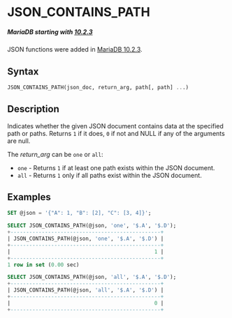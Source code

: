 # JSON_CONTAINS_PATH

##### MariaDB starting with [10.2.3](/kb/en/mariadb-1023-release-notes/)

JSON functions were added in [MariaDB 10.2.3](/kb/en/mariadb-1023-release-notes/).

## Syntax

```sql
JSON_CONTAINS_PATH(json_doc, return_arg, path[, path] ...)
```

## Description

Indicates whether the given JSON document contains data at the specified path or paths. Returns `1` if it does, `0` if not and NULL if any of the arguments are null.

The <em>return_arg</em> can be `one` or `all`:

- `one` - Returns `1` if at least one path exists within the JSON document.
- `all` - Returns `1` only if all paths exist within the JSON document.

## Examples

```sql
SET @json = '{"A": 1, "B": [2], "C": [3, 4]}';

SELECT JSON_CONTAINS_PATH(@json, 'one', '$.A', '$.D');
+------------------------------------------------+
| JSON_CONTAINS_PATH(@json, 'one', '$.A', '$.D') |
+------------------------------------------------+
|                                              1 |
+------------------------------------------------+
1 row in set (0.00 sec)

SELECT JSON_CONTAINS_PATH(@json, 'all', '$.A', '$.D');
+------------------------------------------------+
| JSON_CONTAINS_PATH(@json, 'all', '$.A', '$.D') |
+------------------------------------------------+
|                                              0 |
+------------------------------------------------+
```